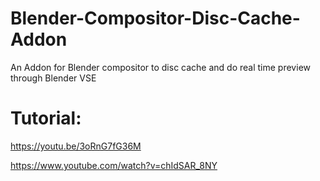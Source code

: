 # Blender-Compositor-Disc-Cache-Addon
An Addon for Blender compositor to disc cache and do real time preview through Blender VSE

# Tutorial: 
https://youtu.be/3oRnG7fG36M

https://www.youtube.com/watch?v=chIdSAR_8NY
